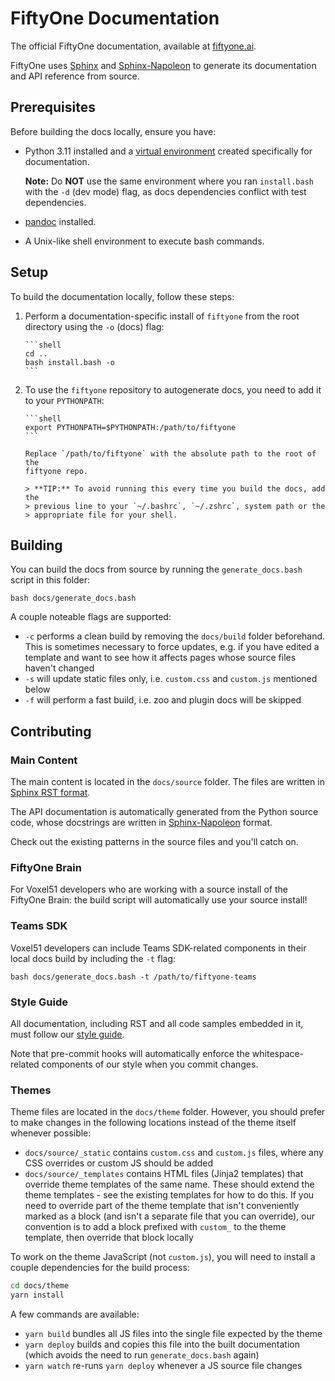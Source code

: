 # FiftyOne Documentation

The official FiftyOne documentation, available at
[fiftyone.ai](https://fiftyone.ai).

FiftyOne uses [Sphinx](https://www.sphinx-doc.org/en/master) and
[Sphinx-Napoleon](https://pypi.python.org/pypi/sphinxcontrib-napoleon) to
generate its documentation and API reference from source.

## Prerequisites

Before building the docs locally, ensure you have:

-   Python 3.11 installed and a
    [virtual environment](https://docs.voxel51.com/getting_started/virtualenv.html)
    created specifically for documentation.

    **Note:** Do **NOT** use the same environment where you ran `install.bash`
    with the `-d` (dev mode) flag, as docs dependencies conflict with test
    dependencies.

-   [pandoc](https://pandoc.org/installing.html) installed.

-   A Unix-like shell environment to execute bash commands.

## Setup

To build the documentation locally, follow these steps:

1.  Perform a documentation-specific install of `fiftyone` from the root
    directory using the `-o` (docs) flag:

        ```shell
        cd ..
        bash install.bash -o
        ```

2.  To use the `fiftyone` repository to autogenerate docs, you need to add it
    to your `PYTHONPATH`:

        ```shell
        export PYTHONPATH=$PYTHONPATH:/path/to/fiftyone
        ```

        Replace `/path/to/fiftyone` with the absolute path to the root of the
        fiftyone repo.

        > **TIP:** To avoid running this every time you build the docs, add the
        > previous line to your `~/.bashrc`, `~/.zshrc`, system path or the
        > appropriate file for your shell.

## Building

You can build the docs from source by running the `generate_docs.bash` script
in this folder:

```shell
bash docs/generate_docs.bash
```

A couple noteable flags are supported:

-   `-c` performs a clean build by removing the `docs/build` folder beforehand.
    This is sometimes necessary to force updates, e.g. if you have edited a
    template and want to see how it affects pages whose source files haven't
    changed
-   `-s` will update static files only, i.e. `custom.css` and `custom.js`
    mentioned below
-   `-f` will perform a fast build, i.e. zoo and plugin docs will be skipped

## Contributing

### Main Content

The main content is located in the `docs/source` folder. The files are written
in [Sphinx RST format](https://sphinx-tutorial.readthedocs.io/step-1).

The API documentation is automatically generated from the Python source code,
whose docstrings are written in
[Sphinx-Napoleon](https://pypi.python.org/pypi/sphinxcontrib-napoleon) format.

Check out the existing patterns in the source files and you'll catch on.

### FiftyOne Brain

For Voxel51 developers who are working with a source install of the FiftyOne
Brain: the build script will automatically use your source install!

### Teams SDK

Voxel51 developers can include Teams SDK-related components in their local docs
build by including the `-t` flag:

```shell
bash docs/generate_docs.bash -t /path/to/fiftyone-teams
```

### Style Guide

All documentation, including RST and all code samples embedded in it, must
follow our [style guide](../STYLE_GUIDE.md#documentation-style-guide).

Note that pre-commit hooks will automatically enforce the whitespace-related
components of our style when you commit changes.

### Themes

Theme files are located in the `docs/theme` folder. However, you should prefer
to make changes in the following locations instead of the theme itself whenever
possible:

-   `docs/source/_static` contains `custom.css` and `custom.js` files, where
    any CSS overrides or custom JS should be added
-   `docs/source/_templates` contains HTML files (Jinja2 templates) that
    override theme templates of the same name. These should extend the theme
    templates - see the existing templates for how to do this. If you need to
    override part of the theme template that isn't conveniently marked as a
    block (and isn't a separate file that you can override), our convention is
    to add a block prefixed with `custom_` to the theme template, then override
    that block locally

To work on the theme JavaScript (not `custom.js`), you will need to install a
couple dependencies for the build process:

```sh
cd docs/theme
yarn install
```

A few commands are available:

-   `yarn build` bundles all JS files into the single file expected by the
    theme
-   `yarn deploy` builds and copies this file into the built documentation
    (which avoids the need to run `generate_docs.bash` again)
-   `yarn watch` re-runs `yarn deploy` whenever a JS source file changes
